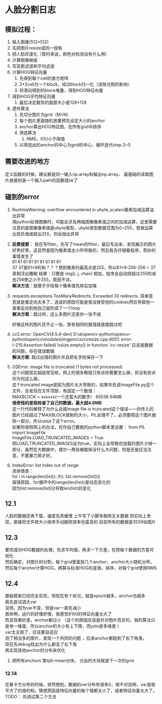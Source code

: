 # 人脸分割日志

## 模拟过程： 

1. 输入图像(512×512)
2. 先把图片resize成同一规格
3. 把人脸灰度化（暂时来说，颜色对检测没有什么用）
4. 计算图像梯度
5. 写高斯滤波和平均滤波
6. 计算HOG特征向量
   1. 先得到每个cell的直方矩阵
    2. 2*2cell为一个block，经过block归一化（消除光照的影响）
    3. 将滑动得到的block堆叠，得到HOG特征向量
7. 得到HOG平均特征向量
    1. 最后决定裁剪的面部大小是128×128
8. 遗传算法
    1. 先切分图片为grid（M×N）
    2. 每个图片里面随机放置预先设定大小的anchor
    3. anchor算出HOG特征图，在所有grid中排序
    4. 筛选算法
        1. NMS，IOU小于阈值
    5. 以筛选出的anchor的中心为grid的中心，循环迭代step.2~5



## 需要改进的地方

定义函数的时候，建议都是同一输入np.array和输出np.array、
最基础的读取图片直接封装一个输入path的函数就ok了




## 碰到的error
1. RuntimeWarning: overflow encountered in ubyte_scalars像素加减运算溢出异常             
    用python处理图像时，可能会涉及两幅图像像素值之间的加减运算，这里需要注意的是图像像素值是ubyte类型，ubyte类型数据范围为0~255，若做运算出现负值或超出255，则会抛出异常


2. **前景提要**：
    我在写fliter，先写了mean的fliter，最后写出来，发现展示的图片好黑好黑，这显然是因为像素值太小所导致的，然后我去仔细看程序，奇妙的事情发生了  
    61 61 61 61 61 61 61 61 61  
    37
    37是61×9的和？？？想到像素的最高点是255，所以61×9-256-256 = 37  
    真相浮出睡眠
    结果：只要是 img[i, j, chan] 相加，程序会自动把超过255的减去256使之小于255，原因不详。  
    **解决方法**：就傻乎乎给每个像素值先除后加咯


3. requests.exceptions.TooManyRedirects: Exceeded 30 redirects.
    简单意思就是重定向太多了，造成的原因可能是我没接受他的cookies然后导致他一直重定向到他自己就形成了一个loop    
   **解决方案**：跳过呗，这么多图片还差你一张不成

    好像这样的图片还不止一张，那有相同的报错就直接跳过吧
   
4. cv2.error: OpenCV(4.5.4-dev) D:\a\opencv-python\opencv-python\opencv\modules\imgproc\src\resize.cpp:4051: error: (-215:Assertion failed) !ssize.empty() in function 'cv::resize'
   应该是数据的问题，存在错误数据  
   **解决方案**: 跳过出错的图片并且把名字给保存一下
   
5. OSError: image file is truncated (1 bytes not processed)  
    这个问题其实超级常见啦，网上的很多教程只告诉你需要怎么做，但没有告诉你为何这么做。  
    这个truncated image是因为图片太大导致的，如果你去读ImageFile.py这个文件，会发现在文件顶部，有固定一个数值：  
    MAXBLOCK = xxxxxx(一个还蛮大的数字）  65536 64MB  
    **很奇怪的是我检查了自己的数据，最大就4.6MB**  
    这一行代码解释了为什么会报Image file is truncated这个错误——你传入的图片已经超过了MAXBLOCK限制的大小，PIL处理不了，必须要把这个图片删除一部分，所以raise了这个error。  
    如果你按照网上的办法，在你自己要跑的python脚本里设置：
    from PIL import ImageFile  
    ImageFile.LOAD_TRUNCATED_IMAGES = True  
    把LOAD_TRUNCATED_IMAGES设为true，实际上会导致你加载的图片少掉一部分，虽然在大数据中，偶尔一两张被裁掉没什么大问题，但是还是应当注意，不要暴力用才好。


6. IndexError: list index out of range  
   具体情景：  
   for i in range(len(list)):
        if():
            list.remove(list[i])  
   报错原因，for循环中的range(len(list))是动态变化的  
   因为list.remove(list[i])导致len(list)的变化

## 12.1
人脸的数据还再下载，速度及其缓慢
上午写了小脚本剔除无关数据
但实际上发现，直接将文件按大小排序手动删除效率也蛮高的
目前所有的数据是3559张图片

## 12.3
要完成对HOG数据的处理，先求平均值，再求一下方差，在把每个数据的方差可视化  
然后确定，对图片的分割，每个grid里面放几个anchor，anchor大小随机分布，然后每个anchor计算HOG，再算与标准HOG的差值，排序，对每个grid使用NMS

## 12.4
基础框架已经完全实现，但现在有个状况，就是epoch越多，anchor也越多  
我先尝试调大var  
没用，因为var不变，但是var一直在减小  
救命啊，运行的好慢好慢，我感觉8100的特征向量太大了  
而且效果好差，anchor都过小  （这个的原因应该是针对图片而言的，我的算法只是单一维度，所以anchor的大小有上下限，而yolo是多维度 ）  
var太主观了，应该要自适应  
测了相当多的图片，发现一个共同的问题 ，后来anchor都跑到了右下角落。  
现在先debug找出为什么都去了右下角  
再实现其他anchor的分布来优化  
1. 把所有anchors 类似k-mean分块， 分出的大块就是下一次的grid

### 12.14

在看卡方分布的时候，突然想到，数据的var分布有很多0，很不对劲啊，var是取平方了的值的和。猜想原因是特征向量的每个值都太小了，或者特征向量太大了。TODO： 先调试第二个方法